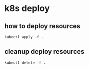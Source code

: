 # k8s deploy

## how to deploy resources

```code
kubectl apply -f .
```

## cleanup deploy resources

```code
kubectl delete -f .
```